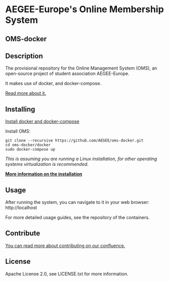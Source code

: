 # AEGEE-Europe's Online Membership System
## OMS-docker

## Description
The provisional repository for the Online Management System (OMS), an open-source project of student association AEGEE-Europe.

It makes use of docker, and docker-compose.

[Read more about it.](https://oms-project.atlassian.net/wiki/spaces/GENERAL/overview)

## Installing

[Install docker and docker-compose](https://docs.docker.com/compose/install/)

Install OMS:
```
git clone --recursive https://github.com/AEGEE/oms-docker.git
cd oms-docker/docker
sudo docker-compose up
```

*This is assuming you are running a Linux installation, for other operating systems virtualization is recommended.*

[**More information on the installation**](https://oms-project.atlassian.net/wiki/spaces/GENERAL/pages/17235970/Installation)

## Usage
After running the system, you can navigate to it in your web browser: http://localhost

For more detailed usage guides, see the repository of the containers.

## Contribute
[You can read more about contributing on our confluence.](https://oms-project.atlassian.net/wiki/spaces/GENERAL/overview)

## License
Apache License 2.0, see LICENSE.txt for more information.
